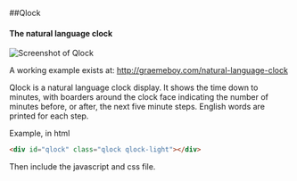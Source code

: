 ##Qlock

#### The natural language clock

![Screenshot of Qlock](http://i.imgur.com/h7rG6Bf.jpg)

A working example exists at: http://graemeboy.com/natural-language-clock

Qlock is a natural language clock display. It shows the time down to minutes, with boarders around the clock face indicating the number of minutes before, or after, the next five minute steps. English words are printed for each step.

Example, in html
````html
<div id="qlock" class="qlock qlock-light"></div>
````

Then include the javascript and css file.
